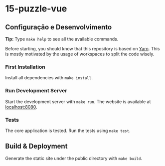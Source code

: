 # 15-puzzle-vue

## Configuração e Desenvolvimento

**Tip:** Type `make help` to see all the available commands.

Before starting, you should know that this repository is based on [Yarn](https://yarnpkg.com). This is mostly motivated by the usage of workspaces to split the code wisely.

### First Installation

Install all dependencies with `make install`.

### Run Development Server

Start the development server with `make run`. The website is available at [localhost:8080](http://localhost:8080/).

### Tests

The core application is tested. Run the tests using `make test`.

## Build & Deployment

Generate the static site under the public directory with `make build`.
